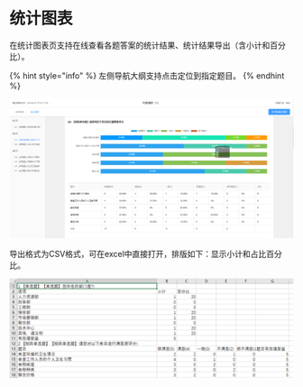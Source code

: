 # 统计图表

在统计图表页支持在线查看各题答案的统计结果、统计结果导出（含小计和百分比）。

{% hint style="info" %}
左侧导航大纲支持点击定位到指定题目。
{% endhint %}

![&#x7EDF;&#x8BA1;&#x56FE;&#x8868;](../../.gitbook/assets/image%20%2890%29.png)

导出格式为CSV格式，可在excel中直接打开，排版如下：显示小计和占比百分比。

![&#x5BFC;&#x51FA;&#x7EDF;&#x8BA1;&#x7ED3;&#x679C;](../../.gitbook/assets/image%20%28145%29.png)


